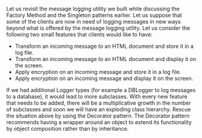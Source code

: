 Let us revisit the message logging utility we built while discussing the Factory Method and the Singleton patterns earlier. Let us suppose that some of the clients are now in need of logging messages in new ways beyond what is offered by the message logging utility. Let us consider the following two small features that clients would like to have:

- Transform an incoming message to an HTML document and store it in a log file.
- Transform an incoming message to an HTML document and display it on the screen.
- Apply encryption on an incoming message and store it in a log file.
- Apply encryption on an incoming message and display it on the screen.

If we had additional Logger types (for example a DBLogger to log messages to a database), it would lead to more subclasses. With every new feature that needs to be added, there will be a multiplicative growth in the number of subclasses and soon we will have an exploding class hierarchy.
Rescue the situation above by using the Decorator pattern. The Decorator pattern recommends having a wrapper around an object to extend its functionality by object composition rather than by inheritance.
